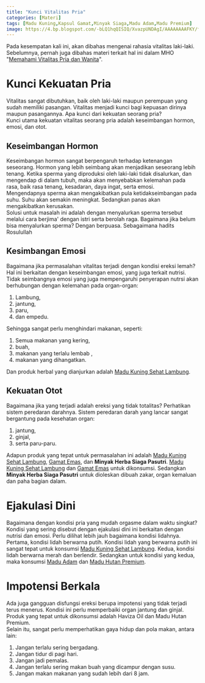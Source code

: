 ```yaml
---
title: "Kunci Vitalitas Pria"
categories: [Materi]
tags: [Madu Kuning,Kapsul Gamat,Minyak Siaga,Madu Adam,Madu Premium]
image: https://4.bp.blogspot.com/-bLQ1hqQISIQ/XvazpUNDAgI/AAAAAAAAFKY/ffkBuuPf8-o1w3Ao6c6VrYlf5t-AKI9LACPcBGAsYHg/s1600/202006-mho-vitalitas-pria.png
---
```


<div class="paraph">Pada kesempatan kali ini, akan dibahas mengenai rahasia vitalitas laki-laki. Sebelumnya, pernah juga dibahas materi terkait hal ini dalam MHO "<a class="mhoapp teal" href="/posts/memahami-vitalitas-pria-wanita-hux" title="Memahami Vitalitas Pria dan Wanita">Memahami Vitalitas Pria dan Wanita</a>".</div>

<h1>Kunci Kekuatan Pria</h1>

<div class="paraph">Vitalitas sangat dibutuhkan, baik oleh laki-laki maupun perempuan yang sudah memiliki pasangan. Vitalitas menjadi kunci bagi kepuasan dirinya maupun pasangannya. Apa kunci dari kekuatan seorang pria?</div>

<div class="paraph">Kunci utama kekuatan vitalitas seorang pria adalah keseimbangan hormon, emosi, dan otot.</div>

<h2>Keseimbangan Hormon</h2>

<div class="paraph">Keseimbangan hormon sangat berpengaruh terhadap ketenangan seseorang. Hormon yang lebih seimbang akan menjadikan seseorang lebih tenang. Ketika sperma yang diproduksi oleh laki-laki tidak disalurkan, dan mengendap di dalam tubuh, maka akan menyebabkan kelemahan pada rasa, baik rasa tenang, kesadaran, daya ingat, serta emosi.</div>

<div class="paraph">Mengendapnya sperma akan mengakibatkan pula ketidakseimbangan pada suhu. Suhu akan semakin meningkat. Sedangkan panas akan mengakibatkan kerusakan.</div>

<div class="paraph">Solusi untuk masalah ini adalah dengan menyalurkan sperma tersebut melalui cara berjima' dengan istri serta berolah raga. Bagaimana jika belum bisa menyalurkan sperma? Dengan berpuasa. Sebagaimana hadits Rosulullah</div>

<h2>Kesimbangan Emosi</h2>

<div class="paraph">Bagaimana jika permasalahan vitalitas terjadi dengan kondisi ereksi lemah? Hal ini berkaitan dengan keseimbangan emosi, yang juga terkait nutrisi. Tidak seimbangnya emosi yang juga mempengaruhi penyerapan nutrsi akan berhubungan dengan kelemahan pada organ-organ:</div>

<ol>
    <li>Lambung,</li>
    <li>jantung,</li>
    <li>paru,</li>
    <li>dan empedu.</li></ol>

<div class="paraph">Sehingga sangat perlu menghindari makanan, seperti:</div>

<ol><li>Semua makanan yang kering,</li>
<li>buah,</li>
<li>makanan yang terlalu lembab ,</li>
<li>makanan yang dihangatkan.</li></ol>

<div class="paraph">Dan produk herbal yang dianjurkan adalah <a  class="mhoapp orange" href="/posts/madu-kuning-sehat-lambung-wk6" title="Madu Kuning Sehat Lambung">Madu Kuning Sehat Lambung</a>.</div>

<h2>Kekuatan Otot</h2>

<div class="paraph">Bagaimana jika yang terjadi adalah ereksi yang tidak totalitas? Perhatikan sistem peredaran darahnya. Sistem peredaran darah yang lancar sangat bergantung pada kesehatan organ:</div>

<ol><li>jantung,</li>
<li>ginjal,</li>
<li>serta paru-paru.</li></ol>

<div class="paraph">Adapun produk yang tepat untuk permasalahan ini adalah <a  class="mhoapp orange" href="/posts/madu-kuning-sehat-lambung-wk6" title="Madu Kuning Sehat Lambung">Madu Kuning Sehat Lambung</a>, <a  class="mhoapp purple" href="/posts/kapsul-gamat-39j" title="Gamat Emas">Gamat Emas</a>, dan <b>Minyak Herba Siaga Pasutri</b>. <a  class="mhoapp orange" href="/posts/madu-kuning-sehat-lambung-wk6" title="Madu Kuning Sehat Lambung">Madu Kuning Sehat Lambung</a> dan <a  class="mhoapp purple" href="/posts/kapsul-gamat-39j" title="Gamat Emas">Gamat Emas</a> untuk dikonsumsi. Sedangkan <b>Minyak Herba Siaga Pasutri</b> untuk dioleskan dibuah zakar, organ kemaluan dan paha bagian dalam.</div>

<h1>Ejakulasi Dini</h1>

<div class="paraph">Bagaimana dengan kondisi pria yang mudah orgasme dalam waktu singkat? Kondisi yang sering disebut dengan ejakulasi dini ini berkaitan dengan nutrisi dan emosi. Perlu dilihat lebih jauh bagaimana kondisi lidahnya.</div>

<div class="paraph">Pertama, kondisi lidah berwarna putih. Kondisi lidah yang berwarna putih ini sangat tepat untuk konsumsi <a  class="mhoapp orange" href="/posts/madu-kuning-sehat-lambung-wk6" title="Madu Kuning Sehat Lambung">Madu Kuning Sehat Lambung</a>. Kedua, kondisi lidah berwarna merah dan berlendir. Sedangkan untuk kondisi yang kedua, maka konsumsi <a  class="mhoapp red" href="/posts/madu-adam-0ru" title="Madu Adam">Madu Adam</a> dan <a  class="mhoapp orange" href="/posts/madu-hutan-premium-xkz" title="Madu Hutan Premium">Madu Hutan Premium</a>.</div>

<h1>Impotensi Berkala</h1>

<div class="paraph">Ada juga gangguan disfungsi ereksi berupa impotensi yang tidak terjadi terus menerus. Kondisi ini perlu memperbaiki organ jantung dan ginjal. Produk yang tepat untuk dikonsumsi adalah Haviza Oil dan Madu Hutan Premium.</div>

<div class="paraph">Selain itu, sangat perlu memperhatikan gaya hidup dan pola makan, antara lain:</div>

<ol><li>Jangan terlalu sering bergadang.</li>
<li>Jangan tidur di pagi hari.</li>
<li>Jangan jadi pemalas.</li>
<li>Jangan terlalu sering makan buah yang dicampur dengan susu.</li>
<li>Jangan makan makanan yang sudah lebih dari 8 jam.</li></ol>